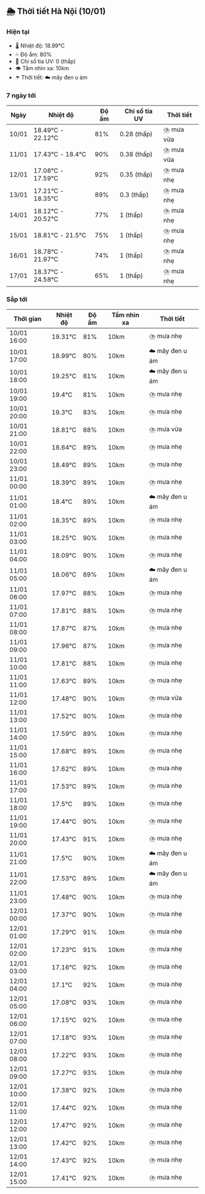 ## 🌦️ Thời tiết Hà Nội (10/01)

### Hiện tại

- 🌡️ Nhiệt độ: 18.99℃
- 💦 Độ ẩm: 80%
- 🌟 Chỉ số tia UV: 0 (thấp)
- 👁️ Tầm nhìn xa: 10km
- ☂️ Thời tiết: ☁️ mây đen u ám

### 7 ngày tới

| Ngày | Nhiệt độ | Độ ẩm | Chỉ số tia UV | Thời tiết |
| --- | --- | --- | --- | --- |
| 10/01 | 18.49℃ - 22.12℃ | 81% | 0.28 (thấp) | ⛈️ mưa vừa |
| 11/01 | 17.43℃ - 18.4℃ | 90% | 0.38 (thấp) | ⛈️ mưa vừa |
| 12/01 | 17.08℃ - 17.59℃ | 92% | 0.35 (thấp) | ⛈️ mưa nhẹ |
| 13/01 | 17.21℃ - 18.35℃ | 89% | 0.3 (thấp) | ⛈️ mưa nhẹ |
| 14/01 | 18.12℃ - 20.52℃ | 77% | 1 (thấp) | ⛈️ mưa nhẹ |
| 15/01 | 18.81℃ - 21.5℃ | 75% | 1 (thấp) | ⛈️ mưa nhẹ |
| 16/01 | 18.78℃ - 21.97℃ | 74% | 1 (thấp) | ⛈️ mưa nhẹ |
| 17/01 | 18.37℃ - 24.58℃ | 65% | 1 (thấp) | ⛈️ mưa nhẹ |

### Sắp tới

| Thời gian | Nhiệt độ | Độ ẩm | Tầm nhìn xa | Thời tiết |
| --- | --- | --- | --- | --- |
| 10/01 16:00 | 19.31℃ | 81% | 10km | ⛈️ mưa nhẹ |
| 10/01 17:00 | 18.99℃ | 80% | 10km | ☁️ mây đen u ám |
| 10/01 18:00 | 19.25℃ | 81% | 10km | ☁️ mây đen u ám |
| 10/01 19:00 | 19.4℃ | 81% | 10km | ⛈️ mưa nhẹ |
| 10/01 20:00 | 19.3℃ | 83% | 10km | ⛈️ mưa nhẹ |
| 10/01 21:00 | 18.81℃ | 88% | 10km | ⛈️ mưa vừa |
| 10/01 22:00 | 18.64℃ | 89% | 10km | ⛈️ mưa nhẹ |
| 10/01 23:00 | 18.49℃ | 89% | 10km | ⛈️ mưa nhẹ |
| 11/01 00:00 | 18.39℃ | 89% | 10km | ⛈️ mưa nhẹ |
| 11/01 01:00 | 18.4℃ | 89% | 10km | ☁️ mây đen u ám |
| 11/01 02:00 | 18.35℃ | 89% | 10km | ⛈️ mưa nhẹ |
| 11/01 03:00 | 18.25℃ | 90% | 10km | ⛈️ mưa nhẹ |
| 11/01 04:00 | 18.09℃ | 90% | 10km | ⛈️ mưa nhẹ |
| 11/01 05:00 | 18.06℃ | 89% | 10km | ☁️ mây đen u ám |
| 11/01 06:00 | 17.97℃ | 88% | 10km | ⛈️ mưa nhẹ |
| 11/01 07:00 | 17.81℃ | 88% | 10km | ⛈️ mưa nhẹ |
| 11/01 08:00 | 17.87℃ | 87% | 10km | ⛈️ mưa nhẹ |
| 11/01 09:00 | 17.96℃ | 87% | 10km | ⛈️ mưa nhẹ |
| 11/01 10:00 | 17.81℃ | 88% | 10km | ⛈️ mưa nhẹ |
| 11/01 11:00 | 17.63℃ | 89% | 10km | ⛈️ mưa nhẹ |
| 11/01 12:00 | 17.48℃ | 90% | 10km | ⛈️ mưa vừa |
| 11/01 13:00 | 17.52℃ | 90% | 10km | ⛈️ mưa nhẹ |
| 11/01 14:00 | 17.59℃ | 89% | 10km | ⛈️ mưa nhẹ |
| 11/01 15:00 | 17.68℃ | 89% | 10km | ⛈️ mưa nhẹ |
| 11/01 16:00 | 17.62℃ | 89% | 10km | ⛈️ mưa nhẹ |
| 11/01 17:00 | 17.53℃ | 89% | 10km | ⛈️ mưa nhẹ |
| 11/01 18:00 | 17.5℃ | 89% | 10km | ⛈️ mưa nhẹ |
| 11/01 19:00 | 17.44℃ | 90% | 10km | ⛈️ mưa nhẹ |
| 11/01 20:00 | 17.43℃ | 91% | 10km | ⛈️ mưa nhẹ |
| 11/01 21:00 | 17.5℃ | 90% | 10km | ☁️ mây đen u ám |
| 11/01 22:00 | 17.53℃ | 89% | 10km | ☁️ mây đen u ám |
| 11/01 23:00 | 17.48℃ | 90% | 10km | ⛈️ mưa nhẹ |
| 12/01 00:00 | 17.37℃ | 90% | 10km | ⛈️ mưa nhẹ |
| 12/01 01:00 | 17.29℃ | 91% | 10km | ⛈️ mưa nhẹ |
| 12/01 02:00 | 17.23℃ | 91% | 10km | ⛈️ mưa nhẹ |
| 12/01 03:00 | 17.16℃ | 92% | 10km | ⛈️ mưa nhẹ |
| 12/01 04:00 | 17.1℃ | 92% | 10km | ⛈️ mưa nhẹ |
| 12/01 05:00 | 17.08℃ | 93% | 10km | ⛈️ mưa nhẹ |
| 12/01 06:00 | 17.15℃ | 92% | 10km | ⛈️ mưa nhẹ |
| 12/01 07:00 | 17.18℃ | 93% | 10km | ⛈️ mưa nhẹ |
| 12/01 08:00 | 17.22℃ | 93% | 10km | ⛈️ mưa nhẹ |
| 12/01 09:00 | 17.27℃ | 93% | 10km | ⛈️ mưa nhẹ |
| 12/01 10:00 | 17.38℃ | 92% | 10km | ⛈️ mưa nhẹ |
| 12/01 11:00 | 17.44℃ | 92% | 10km | ⛈️ mưa nhẹ |
| 12/01 12:00 | 17.47℃ | 92% | 10km | ⛈️ mưa nhẹ |
| 12/01 13:00 | 17.42℃ | 92% | 10km | ⛈️ mưa nhẹ |
| 12/01 14:00 | 17.43℃ | 92% | 10km | ⛈️ mưa nhẹ |
| 12/01 15:00 | 17.41℃ | 92% | 10km | ⛈️ mưa nhẹ |
